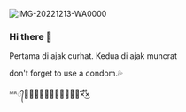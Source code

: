 ![IMG-20221213-WA0000](https://user-images.githubusercontent.com/114481048/207760764-02f1ee35-a441-46e9-ab67-ba97b2b57cb1.jpg)


### Hi there 👋
 

Pertama di ajak curhat.
Kedua di ajak muncrat


don't forget to use a condom.💦


ᴹᴿ᭄𝐇𝐚𝐬𝐝𝐢𝐢᭄𝐆𝐚𝐧𝐳×፝֟͜×
